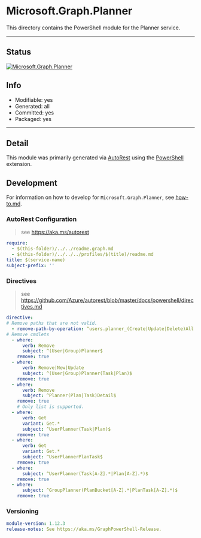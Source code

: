 <!-- region Generated -->
# Microsoft.Graph.Planner
This directory contains the PowerShell module for the Planner service.

---
## Status
[![Microsoft.Graph.Planner](https://img.shields.io/powershellgallery/v/Microsoft.Graph.Planner.svg?style=flat-square&label=Microsoft.Graph.Planner "Microsoft.Graph.Planner")](https://www.powershellgallery.com/packages/Microsoft.Graph.Planner/)

## Info
- Modifiable: yes
- Generated: all
- Committed: yes
- Packaged: yes

---
## Detail
This module was primarily generated via [AutoRest](https://github.com/Azure/autorest) using the [PowerShell](https://github.com/Azure/autorest.powershell) extension.

## Development
For information on how to develop for `Microsoft.Graph.Planner`, see [how-to.md](how-to.md).
<!-- endregion -->

### AutoRest Configuration

> see https://aka.ms/autorest

``` yaml
require:
  - $(this-folder)/../../readme.graph.md
  - $(this-folder)/../../../profiles/$(title)/readme.md
title: $(service-name)
subject-prefix: ''

```

### Directives

> see https://github.com/Azure/autorest/blob/master/docs/powershell/directives.md

``` yaml
directive:
# Remove paths that are not valid.
  - remove-path-by-operation: ^users.planner_(Create|Update|Delete)All|planner.buckets_(Get|Create|Update|Delete)Tasks|planner.buckets.tasks.*|planner.plans_(Get|Create|Update|Delete)Buckets|planner.plans.buckets.*|planner.plans_(Get|Create|Update|Delete)Tasks|planner.plans.tasks.*$
# Remove cmdlets
  - where:
      verb: Remove
      subject: ^(User|Group)Planner$
    remove: true
  - where:
      verb: Remove|New|Update
      subject: ^(User|Group)Planner(Task|Plan)$
    remove: true
  - where:
      verb: Remove
      subject: ^Planner(Plan|Task)Detail$
    remove: true
    # Only list is supported.
  - where:
      verb: Get
      variant: Get.*
      subject: ^UserPlanner(Task|Plan)$
    remove: true
  - where:
      verb: Get
      variant: Get.*
      subject: ^UserPlannerPlanTask$
    remove: true
  - where:
      subject: ^UserPlanner(Task[A-Z].*|Plan[A-Z].*)$
    remove: true
  - where:
      subject: ^GroupPlanner(PlanBucket[A-Z].*|PlanTask[A-Z].*)$
    remove: true
```
### Versioning

``` yaml
module-version: 1.12.3
release-notes: See https://aka.ms/GraphPowerShell-Release.
```
